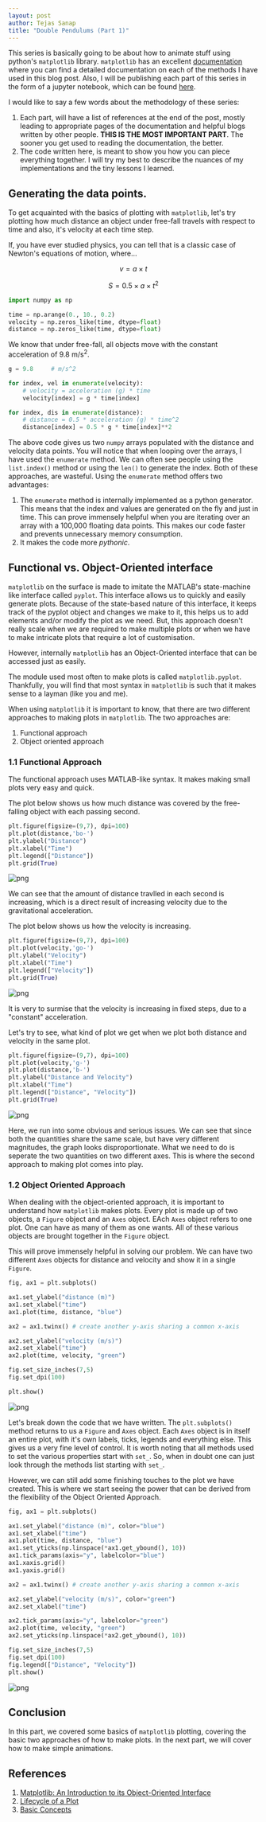 ```yaml
---
layout: post
author: Tejas Sanap
title: "Double Pendulums (Part 1)"
---
```


This series is basically going to be about how to animate stuff using python's `matplotlib` library. `matplotlib` has an excellent [documentation](https://matplotlib.org/3.2.1/contents.html) where you can find a detailed documentation on each of the methods I have used in this blog post. Also, I will be publishing each part of this series in the form of a jupyter notebook, which can be found [here]().

I would like to say a few words about the methodology of these series:
1. Each part, will have a list of references at the end of the post, mostly leading to appropriate pages of the documentation and helpful blogs written by other people. **THIS IS THE MOST IMPORTANT PART**. The sooner you get used to reading the documentation, the better.
2. The code written here, is meant to show you how you can piece everything together. I will try my best to describe the nuances of my implementations and the tiny lessons I learned.

## Generating the data points.

To get acquainted with the basics of plotting with `matplotlib`, let's try plotting how much distance an object under free-fall travels with respect to time and also, it's velocity at each time step.

If, you have ever studied physics, you can tell that is a classic case of Newton's equations of motion, where...

$$ v = a \times t $$

$$ S = 0.5 \times a \times t^{2} $$

```python
import numpy as np

time = np.arange(0., 10., 0.2)
velocity = np.zeros_like(time, dtype=float)
distance = np.zeros_like(time, dtype=float)
```

We know that under free-fall, all objects move with the constant acceleration of 9.8 m/s<sup>2</sup>.

```python
g = 9.8 	# m/s^2

for index, vel in enumerate(velocity):
    # velocity = acceleration (g) * time
    velocity[index] = g * time[index] 

for index, dis in enumerate(distance):
    # distance = 0.5 * acceleration (g) * time^2
    distance[index] = 0.5 * g * time[index]**2 
```

The above code gives us two `numpy` arrays populated with the distance and velocity data points. You will notice that when looping over the arrays, I have used the `enumerate` method. We can often see people using the `list.index()` method or using the `len()` to generate the index. Both of these approaches, are wasteful. Using the `enumerate` method offers two advantages:

1. The `enumerate` method is internally implemented as a python generator. This means that the index and values are generated on the fly and just in time. This can prove immensely helpful when you are iterating over an array with a 100,000 floating data points. This makes our code faster and prevents unnecessary memory consumption.
2. It makes the code more *pythonic*.

## Functional vs. Object-Oriented interface

`matplotlib` on the surface is made to imitate the MATLAB's state-machine like interface called `pyplot`. This interface allows us to quickly and easily generate plots. Because of the state-based nature of this interface, it keeps track of the pyplot object and changes we make to it, this helps us to add elements and/or modify the plot as we need. But, this approach doesn't really scale when we are required to make multiple plots or when we have to make intricate plots that require a lot of customisation.

However, internally `matplotlib` has an Object-Oriented interface that can be accessed just as easily.

The module used most often to make plots is called `matplotlib.pyplot`. Thankfully, you will find that most syntax in `matplotlib` is such that it makes sense to a layman (like you and me).

When using `matplotlib` it is important to know, that there are two different approaches to making plots in `matplotlib`. The two approaches are:
1. Functional approach
2. Object oriented approach

### 1.1 Functional Approach

The functional approach uses MATLAB-like syntax. It makes making small plots very easy and quick.

The plot below shows us how much distance was covered by the free-falling object with each passing second.

```python
plt.figure(figsize=(9,7), dpi=100)
plt.plot(distance,'bo-')
plt.ylabel("Distance")
plt.xlabel("Time")
plt.legend(["Distance"])
plt.grid(True)
```

![png](/assets/images/double-pendulum/section-1-basics-of-plotting/just-distance.png)

We can see that the amount of distance travlled in each second is increasing, which is a direct result of increasing velocity due to the gravitational acceleration.

The plot below shows us how the velocity is increasing.
```python
plt.figure(figsize=(9,7), dpi=100)
plt.plot(velocity,'go-')
plt.ylabel("Velocity")
plt.xlabel("Time")
plt.legend(["Velocity"])
plt.grid(True)
```

![png](/assets/images/double-pendulum/section-1-basics-of-plotting/just-velocity.png)

It is very to surmise that the velocity is increasing in fixed steps, due to a "constant" acceleration.

Let's try to see, what kind of plot we get when we plot both distance and velocity in the same plot.

```python
plt.figure(figsize=(9,7), dpi=100)
plt.plot(velocity,'g-')
plt.plot(distance,'b-')
plt.ylabel("Distance and Velocity")
plt.xlabel("Time")
plt.legend(["Distance", "Velocity"])
plt.grid(True)
```

![png](/assets/images/double-pendulum/section-1-basics-of-plotting/distance-and-velocity-same-axes.png)

Here, we run into some obvious and serious issues. We can see that since both the quantities share the same scale, but have very different magnitudes, the graph looks disproportionate. What we need to do is seperate the two quantities on two different axes. This is where the second approach to making plot comes into play.

### 1.2 Object Oriented Approach
When dealing with the object-oriented approach, it is important to understand how `matplotlib` makes plots. Every plot is made up of two objects, a `Figure` object and an `Axes` object. EAch `Axes` object refers to one plot. One can have as many of them as one wants. All of these various objects are brought together in the `Figure` object.

This will prove immensely helpful in solving our problem. We can have two different `Axes` objects for distance and velocity and show it in a single `Figure`.

```python
fig, ax1 = plt.subplots()

ax1.set_ylabel("distance (m)")
ax1.set_xlabel("time")
ax1.plot(time, distance, "blue")

ax2 = ax1.twinx() # create another y-axis sharing a common x-axis

ax2.set_ylabel("velocity (m/s)")
ax2.set_xlabel("time")
ax2.plot(time, velocity, "green")

fig.set_size_inches(7,5)
fig.set_dpi(100)

plt.show()
```

![png](/assets/images/double-pendulum/section-1-basics-of-plotting/distance-and-velocity-different-axes-unfinished.png)

Let's break down the code that we have written. The `plt.subplots()` method returns to us a `Figure` and `Axes` object. Each `Axes` object is in itself an entire plot, with it's own labels, ticks, legends and everything else. This gives us a very fine level of control. It is worth noting that all methods used to set the various properties start with `set_`. So, when in doubt one can just look through the methods list starting with `set_`.

However, we can still add some finishing touches to the plot we have created. This is where we start seeing the power that can be derived from the flexibility of the Object Oriented Approach.

```python
fig, ax1 = plt.subplots()

ax1.set_ylabel("distance (m)", color="blue")
ax1.set_xlabel("time")
ax1.plot(time, distance, "blue")
ax1.set_yticks(np.linspace(*ax1.get_ybound(), 10))
ax1.tick_params(axis="y", labelcolor="blue")
ax1.xaxis.grid()
ax1.yaxis.grid()

ax2 = ax1.twinx() # create another y-axis sharing a common x-axis

ax2.set_ylabel("velocity (m/s)", color="green")
ax2.set_xlabel("time")

ax2.tick_params(axis="y", labelcolor="green")
ax2.plot(time, velocity, "green")
ax2.set_yticks(np.linspace(*ax2.get_ybound(), 10))

fig.set_size_inches(7,5)
fig.set_dpi(100)
fig.legend(["Distance", "Velocity"])
plt.show()
```

![png](/assets/images/double-pendulum/section-1-basics-of-plotting/distance-and-velocity-different-axes-finished.png)

## Conclusion

In this part, we covered some basics of `matplotlib` plotting, covering the basic two approaches of how to make plots. In the next part, we will cover how to make simple animations.

## References

1. [Matplotlib: An Introduction to its Object-Oriented Interface](https://medium.com/@kapil.mathur1987/matplotlib-an-introduction-to-its-object-oriented-interface-a318b1530aed)
2. [Lifecycle of a Plot](https://matplotlib.org/3.2.1/tutorials/introductory/lifecycle.html)
3. [Basic Concepts](https://matplotlib.org/faq/usage_faq.html)

